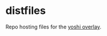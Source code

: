 # distfiles

Repo hosting files for the [yoshi overlay](https://github.com/teapot9/yoshi-overlay).

